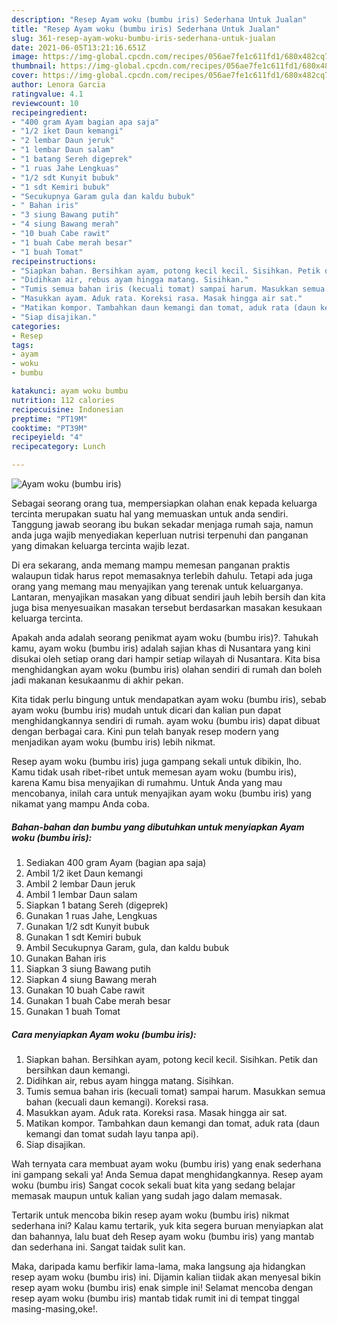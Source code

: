 ```yaml
---
description: "Resep Ayam woku (bumbu iris) Sederhana Untuk Jualan"
title: "Resep Ayam woku (bumbu iris) Sederhana Untuk Jualan"
slug: 361-resep-ayam-woku-bumbu-iris-sederhana-untuk-jualan
date: 2021-06-05T13:21:16.651Z
image: https://img-global.cpcdn.com/recipes/056ae7fe1c611fd1/680x482cq70/ayam-woku-bumbu-iris-foto-resep-utama.jpg
thumbnail: https://img-global.cpcdn.com/recipes/056ae7fe1c611fd1/680x482cq70/ayam-woku-bumbu-iris-foto-resep-utama.jpg
cover: https://img-global.cpcdn.com/recipes/056ae7fe1c611fd1/680x482cq70/ayam-woku-bumbu-iris-foto-resep-utama.jpg
author: Lenora Garcia
ratingvalue: 4.1
reviewcount: 10
recipeingredient:
- "400 gram Ayam bagian apa saja"
- "1/2 iket Daun kemangi"
- "2 lembar Daun jeruk"
- "1 lembar Daun salam"
- "1 batang Sereh digeprek"
- "1 ruas Jahe Lengkuas"
- "1/2 sdt Kunyit bubuk"
- "1 sdt Kemiri bubuk"
- "Secukupnya Garam gula dan kaldu bubuk"
- " Bahan iris"
- "3 siung Bawang putih"
- "4 siung Bawang merah"
- "10 buah Cabe rawit"
- "1 buah Cabe merah besar"
- "1 buah Tomat"
recipeinstructions:
- "Siapkan bahan. Bersihkan ayam, potong kecil kecil. Sisihkan. Petik dan bersihkan daun kemangi."
- "Didihkan air, rebus ayam hingga matang. Sisihkan."
- "Tumis semua bahan iris (kecuali tomat) sampai harum. Masukkan semua bahan (kecuali daun kemangi). Koreksi rasa."
- "Masukkan ayam. Aduk rata. Koreksi rasa. Masak hingga air sat."
- "Matikan kompor. Tambahkan daun kemangi dan tomat, aduk rata (daun kemangi dan tomat sudah layu tanpa api)."
- "Siap disajikan."
categories:
- Resep
tags:
- ayam
- woku
- bumbu

katakunci: ayam woku bumbu 
nutrition: 112 calories
recipecuisine: Indonesian
preptime: "PT19M"
cooktime: "PT39M"
recipeyield: "4"
recipecategory: Lunch

---
```



![Ayam woku (bumbu iris)](https://img-global.cpcdn.com/recipes/056ae7fe1c611fd1/680x482cq70/ayam-woku-bumbu-iris-foto-resep-utama.jpg)

Sebagai seorang orang tua, mempersiapkan olahan enak kepada keluarga tercinta merupakan suatu hal yang memuaskan untuk anda sendiri. Tanggung jawab seorang ibu bukan sekadar menjaga rumah saja, namun anda juga wajib menyediakan keperluan nutrisi terpenuhi dan panganan yang dimakan keluarga tercinta wajib lezat.

Di era  sekarang, anda memang mampu memesan panganan praktis walaupun tidak harus repot memasaknya terlebih dahulu. Tetapi ada juga orang yang memang mau menyajikan yang terenak untuk keluarganya. Lantaran, menyajikan masakan yang dibuat sendiri jauh lebih bersih dan kita juga bisa menyesuaikan masakan tersebut berdasarkan masakan kesukaan keluarga tercinta. 



Apakah anda adalah seorang penikmat ayam woku (bumbu iris)?. Tahukah kamu, ayam woku (bumbu iris) adalah sajian khas di Nusantara yang kini disukai oleh setiap orang dari hampir setiap wilayah di Nusantara. Kita bisa menghidangkan ayam woku (bumbu iris) olahan sendiri di rumah dan boleh jadi makanan kesukaanmu di akhir pekan.

Kita tidak perlu bingung untuk mendapatkan ayam woku (bumbu iris), sebab ayam woku (bumbu iris) mudah untuk dicari dan kalian pun dapat menghidangkannya sendiri di rumah. ayam woku (bumbu iris) dapat dibuat dengan berbagai cara. Kini pun telah banyak resep modern yang menjadikan ayam woku (bumbu iris) lebih nikmat.

Resep ayam woku (bumbu iris) juga gampang sekali untuk dibikin, lho. Kamu tidak usah ribet-ribet untuk memesan ayam woku (bumbu iris), karena Kamu bisa menyajikan di rumahmu. Untuk Anda yang mau mencobanya, inilah cara untuk menyajikan ayam woku (bumbu iris) yang nikamat yang mampu Anda coba.

<!--inarticleads1-->

##### Bahan-bahan dan bumbu yang dibutuhkan untuk menyiapkan Ayam woku (bumbu iris):

1. Sediakan 400 gram Ayam (bagian apa saja)
1. Ambil 1/2 iket Daun kemangi
1. Ambil 2 lembar Daun jeruk
1. Ambil 1 lembar Daun salam
1. Siapkan 1 batang Sereh (digeprek)
1. Gunakan 1 ruas Jahe, Lengkuas
1. Gunakan 1/2 sdt Kunyit bubuk
1. Gunakan 1 sdt Kemiri bubuk
1. Ambil Secukupnya Garam, gula, dan kaldu bubuk
1. Gunakan  Bahan iris
1. Siapkan 3 siung Bawang putih
1. Siapkan 4 siung Bawang merah
1. Gunakan 10 buah Cabe rawit
1. Gunakan 1 buah Cabe merah besar
1. Gunakan 1 buah Tomat




<!--inarticleads2-->

##### Cara menyiapkan Ayam woku (bumbu iris):

1. Siapkan bahan. Bersihkan ayam, potong kecil kecil. Sisihkan. Petik dan bersihkan daun kemangi.
1. Didihkan air, rebus ayam hingga matang. Sisihkan.
1. Tumis semua bahan iris (kecuali tomat) sampai harum. Masukkan semua bahan (kecuali daun kemangi). Koreksi rasa.
1. Masukkan ayam. Aduk rata. Koreksi rasa. Masak hingga air sat.
1. Matikan kompor. Tambahkan daun kemangi dan tomat, aduk rata (daun kemangi dan tomat sudah layu tanpa api).
1. Siap disajikan.




Wah ternyata cara membuat ayam woku (bumbu iris) yang enak sederhana ini gampang sekali ya! Anda Semua dapat menghidangkannya. Resep ayam woku (bumbu iris) Sangat cocok sekali buat kita yang sedang belajar memasak maupun untuk kalian yang sudah jago dalam memasak.

Tertarik untuk mencoba bikin resep ayam woku (bumbu iris) nikmat sederhana ini? Kalau kamu tertarik, yuk kita segera buruan menyiapkan alat dan bahannya, lalu buat deh Resep ayam woku (bumbu iris) yang mantab dan sederhana ini. Sangat taidak sulit kan. 

Maka, daripada kamu berfikir lama-lama, maka langsung aja hidangkan resep ayam woku (bumbu iris) ini. Dijamin kalian tiidak akan menyesal bikin resep ayam woku (bumbu iris) enak simple ini! Selamat mencoba dengan resep ayam woku (bumbu iris) mantab tidak rumit ini di tempat tinggal masing-masing,oke!.

